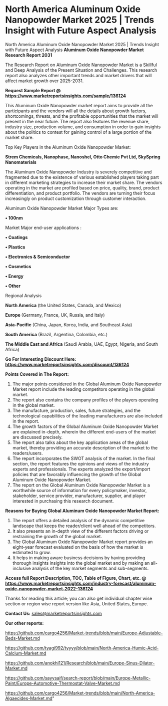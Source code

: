 # North America Aluminum Oxide Nanopowder Market 2025 | Trends Insight with Future Aspect Analysis
North America Aluminum Oxide Nanopowder Market 2025 | Trends Insight with Future Aspect Analysis
<strong>Aluminum Oxide Nanopowder Market Research Report 2031</strong>

The Research Report on Aluminum Oxide Nanopowder Market is a Skillful and Deep Analysis of the Present Situation and Challenges. This research report also analyzes other important trends and market drivers that will affect market growth over 2025-2031.

<strong>Request Sample Report @ <a href=https://www.marketreportsinsights.com/sample/136124>https://www.marketreportsinsights.com/sample/136124</a></strong>

This Aluminum Oxide Nanopowder market report aims to provide all the participants and the vendors will all the details about growth factors, shortcomings, threats, and the profitable opportunities that the market will present in the near future. The report also features the revenue share, industry size, production volume, and consumption in order to gain insights about the politics to contest for gaining control of a large portion of the market share.

Top Key Players in the Aluminum Oxide Nanopowder Market:

<strong>Strem Chemicals, Nanophase, Nanoshel, Otto Chemie Pvt Ltd, SkySpring Nanomaterials</strong>

The Aluminum Oxide Nanopowder Industry is severely competitive and fragmented due to the existence of various established players taking part in different marketing strategies to increase their market share. The vendors operating in the market are profiled based on price, quality, brand, product differentiation, and product portfolio. The vendors are turning their focus increasingly on product customization through customer interaction.

Aluminum Oxide Nanopowder Market Major Types are:

<strong>• 100nm</strong>

Market Major end-user applications :

<strong>• Coatings

• Plastics

• Electronics & Semiconductor

• Cosmetics

• Energy

• Other</strong>

Regional Analysis

</u><strong><b>North America</b></strong> (the United States, Canada, and Mexico)

<strong><b>Europe </b></strong>(Germany, France, UK, Russia, and Italy)

<strong><b>Asia-Pacific</b></strong> (China, Japan, Korea, India, and Southeast Asia)

<strong><b>South America</b></strong> (Brazil, Argentina, Colombia, etc.)

<strong><b>The Middle East and Africa</b></strong> (Saudi Arabia, UAE, Egypt, Nigeria, and South Africa)

<strong>Go For Interesting Discount Here: <a href=https://www.marketreportsinsights.com/discount/136124>https://www.marketreportsinsights.com/discount/136124</a></strong>

<strong>Points Covered in The Report:</strong>
<ol>
  <li>The major points considered in the Global Aluminum Oxide Nanopowder Market report include the leading competitors operating in the global market.</li>
  <li>The report also contains the company profiles of the players operating in the global market.</li>
  <li>The manufacture, production, sales, future strategies, and the technological capabilities of the leading manufacturers are also included in the report.</li>
  <li>The growth factors of the Global Aluminum Oxide Nanopowder Market are explained in-depth, wherein the different end-users of the market are discussed precisely.</li>
  <li>The report also talks about the key application areas of the global market, thereby providing an accurate description of the market to the readers/users.</li>
  <li>The report incorporates the SWOT analysis of the market. In the final section, the report features the opinions and views of the industry experts and professionals. The experts analyzed the export/import policies that are favorably influencing the growth of the Global Aluminum Oxide Nanopowder Market.</li>
  <li>The report on the Global Aluminum Oxide Nanopowder Market is a worthwhile source of information for every policymaker, investor, stakeholder, service provider, manufacturer, supplier, and player interested in purchasing this research document.</li>
</ol>
<strong>Reasons for Buying Global Aluminum Oxide Nanopowder Market Report:</strong>

<ol>
  <li>The report offers a detailed analysis of the dynamic competitive landscape that keeps the reader/client well ahead of the competitors.</li>
  <li>It also presents an in-depth view of the different factors driving or restraining the growth of the global market.</li>
  <li>The Global Aluminum Oxide Nanopowder Market report provides an eight-year forecast evaluated on the basis of how the market is estimated to grow.</li>
  <li>It helps in making aware business decisions by having providing thorough insights insights into the global market and by making an all-inclusive analysis of the key market segments and sub-segments.</li>
</ol>
<strong>Access full Report Description, TOC, Table of Figure, Chart, etc. @ <a href=https://www.marketreportsinsights.com/industry-forecast/aluminum-oxide-nanopowder-market-2022-136124>https://www.marketreportsinsights.com/industry-forecast/aluminum-oxide-nanopowder-market-2022-136124</a></strong>


Thanks for reading this article; you can also get individual chapter wise section or region wise report version like Asia, United States, Europe.

<strong>Contact Us:</strong>
sales@marketreportsinsights.com

<strong>Our other reports:</strong>

<a href=https://github.com/cargo4256/Market-trends/blob/main/Europe-Adjustable-Beds-Market.md>https://github.com/cargo4256/Market-trends/blob/main/Europe-Adjustable-Beds-Market.md</a>

<a href=https://github.com/tyagi992/tyyyy/blob/main/North-America-Humic-Acid-Calcium-Market.md>https://github.com/tyagi992/tyyyy/blob/main/North-America-Humic-Acid-Calcium-Market.md</a>

<a href=https://github.com/anokhi121/Research/blob/main/Europe-Sinus-Dilator-Market.md>https://github.com/anokhi121/Research/blob/main/Europe-Sinus-Dilator-Market.md</a>

<a href=https://github.com/sayysaif/search-report/blob/main/Europe-Metallic-Paint/Europe-Automotive-Thermostat-Valve-Market.md>https://github.com/sayysaif/search-report/blob/main/Europe-Metallic-Paint/Europe-Automotive-Thermostat-Valve-Market.md</a>

<a href=https://github.com/cargo4256/Market-trends/blob/main/North-America-Algaecides-Market.md>https://github.com/cargo4256/Market-trends/blob/main/North-America-Algaecides-Market.md</a>"
